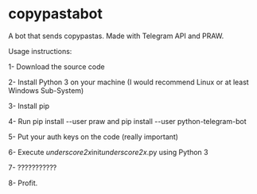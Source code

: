 # copypastabot
A bot that sends copypastas. Made with Telegram API and PRAW.

Usage instructions:

1- Download the source code

2- Install Python 3 on your machine (I would recommend Linux or at least Windows Sub-System)

3- Install pip

4- Run pip install --user praw and pip install --user python-telegram-bot

5- Put your auth keys on the code (really important)

6- Execute *underscore2x*init*underscore2x*.py using Python 3

7- ???????????

8- Profit.
